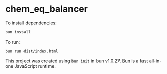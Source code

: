 # chem_eq_balancer

To install dependencies:

```bash
bun install
```

To run:

```bash
bun run dist/index.html
```

This project was created using `bun init` in bun v1.0.27. [Bun](https://bun.sh) is a fast all-in-one JavaScript runtime.

